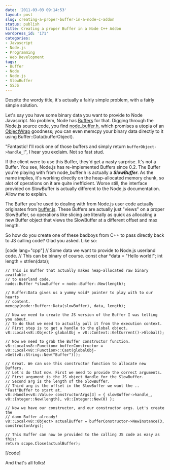 ```yaml
---
date: '2011-03-03 09:14:53'
layout: post
slug: creating-a-proper-buffer-in-a-node-c-addon
status: publish
title: Creating a proper Buffer in a Node C++ Addon
wordpress_id: '171'
categories:
- Javascript
- Node.js
- Programming
- Web Development
tags:
- Buffer
- Node
- Node.js
- SlowBuffer
- SSJS
---
```


Despite the wordy title, it's actually a fairly simple problem, with a fairly simple solution.

Let's say you have some binary data you want to provide to Node Javascript. No problem, Node has [Buffers](http://nodejs.org/docs/v0.4.1/api/buffers.html) for that. Digging through the Node.js source code, you find [node_buffer.h](https://github.com/joyent/node/blob/master/src/node_buffer.h), which promises a utopia of an [ObjectWrap](https://github.com/joyent/node/blob/master/src/node_object_wrap.h) goodness; you can even memcpy your binary data directly to it using Buffer::Data(bufferObject). 

"Fantastic! I'll rock one of those buffers and simply return `bufferObject->handle_`!", I hear you exclaim. Not so fast stud.

If the client were to use this Buffer, they'd get a nasty surprise. It's not a Buffer. You see, Node.js has re-implemented Buffers since 0.2. The Buffer you're playing with from node_buffer.h is actually a _**SlowBuffer**_. As the name implies, it's working directly on the heap-allocated memory chunk, so alot of operations on it are quite inefficient. Worse still, the interface provided on SlowBuffer is actually different to the Node.js documentation. Allow me to explain.

The Buffer you're used to dealing with from Node.js user code actually originates from [buffer.js](https://github.com/joyent/node/blob/master/lib/buffer.js). These Buffers are actually just "views" on a proper SlowBuffer, so operations like slicing are literally as quick as allocating a new Buffer object that views the SlowBuffer at a different offset and max length.

So how do you create one of these badboys from C++ to pass directly back to JS calling code? Glad you asked. Like so:

[code lang="cpp"]
	// Some data we want to provide to Node.js userland code.
	// This can be binary of course.
	const char *data = "Hello world!";
	int length = strlen(data);
	
	// This is Buffer that actually makes heap-allocated raw binary available
	// to userland code.
	node::Buffer *slowBuffer = node::Buffer::New(length);
	
	// Buffer:Data gives us a yummy void* pointer to play with to our hearts
	// content.
	memcpy(node::Buffer::Data(slowBuffer), data, length);

	// Now we need to create the JS version of the Buffer I was telling you about.
	// To do that we need to actually pull it from the execution context.
	// First step is to get a handle to the global object.
	v8::Local<v8::Object> globalObj = v8::Context::GetCurrent()->Global();
	
	// Now we need to grab the Buffer constructor function.
	v8::Local<v8::Function> bufferConstructor = v8::Local<v8::Function>::Cast(globalObj->Get(v8::String::New("Buffer")));
	
	// Great. We can use this constructor function to allocate new Buffers.
	// Let's do that now. First we need to provide the correct arguments.
	// First argument is the JS object Handle for the SlowBuffer.
	// Second arg is the length of the SlowBuffer.
	// Third arg is the offset in the SlowBuffer we want the .. "Fast"Buffer to start at.
	v8::Handle<v8::Value> constructorArgs[3] = { slowBuffer->handle_, v8::Integer::New(length), v8::Integer::New(0) };
	
	// Now we have our constructor, and our constructor args. Let's create the 
	// damn Buffer already!
	v8::Local<v8::Object> actualBuffer = bufferConstructor->NewInstance(3, constructorArgs);
	
	// This Buffer can now be provided to the calling JS code as easy as this:
	return scope.Close(actualBuffer);
[/code]

And that's all folks!
